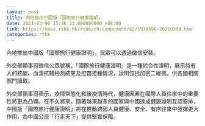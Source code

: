 ```yaml
---
layout: post
title: 內地推出中國版「國際旅行健康證明」
date: 2021-03-09 15:46:23.000000000 +08:00
link: https://news.rthk.hk/rthk/ch/component/k2/1579596-20210309.htm
categories: rthk
---
```


內地推出中國版「國際旅行健康證明」，民眾可以透過微信安裝。

外交部領事司微信公眾號稱，「國際旅行健康證明」是一種綜合性證明，展示持有人的核酸、血清抗體檢測結果及疫苗接種情況，證明包括加密二維碼，供各國相關部門讀取。

外交部領事司表示，疫情常態化和後疫情時代，健康因素在國際人員往來中的重要性將更為凸顯。在不久將來，隨著越來越多的國家與中國達成健康證明互認安排，中國版「國際旅行健康證明」將在推動跨國人員健康、安全、有序往來中發揮更大作用，為中國公民「行走天下」提供堅實保障。
